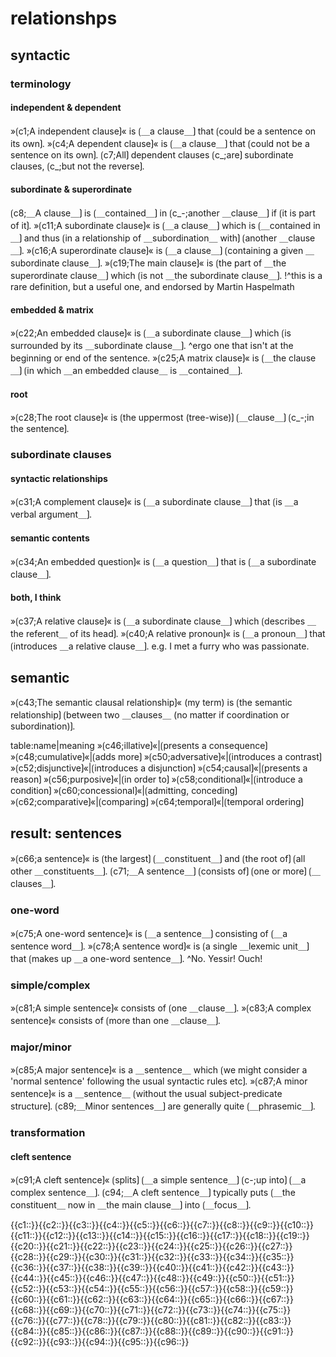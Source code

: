 # relationshps

## syntactic

### terminology

#### independent & dependent

»⟮c1;A independent clause⟯« is ⟮＿a clause＿⟯ that ⟮could be a sentence on its own⟯.
»⟮c4;A dependent clause⟯« is ⟮＿a clause＿⟯ that ⟮could not be a sentence on its own⟯.
⟮c7;All⟯ dependent clauses ⟮c_;are⟯ subordinate clauses, ⟮c_;but not the reverse⟯.

#### subordinate & superordinate

⟮c8;＿A clause＿⟯ is ⟮＿contained＿⟯ in ⟮c_-;another ＿clause＿⟯ if ⟮it is part of it⟯.
»⟮c11;A subordinate clause⟯« is ⟮＿a clause＿⟯ which is ⟮＿contained in＿⟯ and thus ⟮in a relationship of ＿subordination＿ with⟯ ⟮another ＿clause＿⟯.
»⟮c16;A superordinate clause⟯« is ⟮＿a clause＿⟯ ⟮containing a given ＿subordinate clause＿⟯.
»⟮c19;The main clause⟯« is ⟮the part of ＿the superordinate clause＿⟯ which ⟮is not ＿the subordinate clause＿⟯.
!^this is a rare definition, but a useful one, and endorsed by Martin Haspelmath

#### embedded & matrix

»⟮c22;An embedded clause⟯« is ⟮＿a subordinate clause＿⟯ which ⟮is surrounded by its ＿subordinate clause＿⟯.
^ergo one that isn't at the beginning or end of the sentence.
»⟮c25;A matrix clause⟯« is ⟮＿the clause＿⟯ ⟮in which ＿an embedded clause＿ is ＿contained＿⟯.

#### root

»⟮c28;The root clause⟯« is ⟮the uppermost (tree-wise)⟯ ⟮＿clause＿⟯ ⟮c_-;in the sentence⟯.

### subordinate clauses

#### syntactic relationships

»⟮c31;A complement clause⟯« is ⟮＿a subordinate clause＿⟯ that ⟮is ＿a verbal argument＿⟯.

#### semantic contents

»⟮c34;An embedded question⟯« is ⟮＿a question＿⟯ that is ⟮＿a subordinate clause＿⟯.

#### both, I think

»⟮c37;A relative clause⟯« is ⟮＿a subordinate clause＿⟯ which ⟮describes ＿the referent＿ of its head⟯.
»⟮c40;A relative pronoun⟯« is ⟮＿a pronoun＿⟯ that ⟮introduces ＿a relative clause＿⟯.
e.g. I met a furry who was passionate.

## semantic

»⟮c43;The semantic clausal relationship⟯« (my term) is ⟮the semantic relationship⟯ ⟮between two ＿clauses＿ (no matter if coordination or subordination)⟯.


table:name|meaning
»⟮c46;illative⟯«|⟮presents a consequence⟯
»⟮c48;cumulative⟯«|⟮adds more⟯
»⟮c50;adversative⟯«|⟮introduces a contrast⟯
»⟮c52;disjunctive⟯«|⟮introduces a disjunction⟯
»⟮c54;causal⟯«|⟮presents a reason⟯
»⟮c56;purposive⟯«|⟮in order to⟯
»⟮c58;conditional⟯«|⟮introduce a condition⟯
»⟮c60;concessional⟯«|⟮admitting, conceding⟯
»⟮c62;comparative⟯«|⟮comparing⟯
»⟮c64;temporal⟯«|⟮temporal ordering⟯

## result: sentences

»⟮c66;a sentence⟯« is ⟮the largest⟯ ⟮＿constituent＿⟯ and ⟮the root of⟯ ⟮all other ＿constituents＿⟯.
⟮c71;＿A sentence＿⟯ ⟮consists of⟯ ⟮one or more⟯ ⟮＿clauses＿⟯.

### one-word

»⟮c75;A one-word sentence⟯« is ⟮＿a sentence＿⟯ consisting of ⟮＿a sentence word＿⟯.
»⟮c78;A sentence word⟯« is ⟮a single ＿lexemic unit＿⟯ that ⟮makes up ＿a one-word sentence＿⟯.
^No. Yessir! Ouch!

### simple/complex 

»⟮c81;A simple sentence⟯« consists of ⟮one ＿clause＿⟯.
»⟮c83;A complex sentence⟯« consists of ⟮more than one ＿clause＿⟯.

### major/minor

»⟮c85;A major sentence⟯« is a ＿sentence＿ which ⟮we might consider a 'normal sentence' following the usual syntactic rules etc⟯.
»⟮c87;A minor sentence⟯« is a ＿sentence＿ ⟮without the usual subject-predicate structure⟯.
⟮c89;＿Minor sentences＿⟯ are generally quite ⟮＿phrasemic＿⟯.

### transformation

#### cleft sentence

»⟮c91;A cleft sentence⟯« ⟮splits⟯ ⟮＿a simple sentence＿⟯ ⟮c-;up into⟯ ⟮＿a complex sentence＿⟯. 
⟮c94;＿A cleft sentence＿⟯ typically puts ⟮＿the constituent＿ now in ＿the main clause＿⟯ into ⟮＿focus＿⟯.


<span class='cloze-dump'>{{c1::}}{{c2::}}{{c3::}}{{c4::}}{{c5::}}{{c6::}}{{c7::}}{{c8::}}{{c9::}}{{c10::}}{{c11::}}{{c12::}}{{c13::}}{{c14::}}{{c15::}}{{c16::}}{{c17::}}{{c18::}}{{c19::}}{{c20::}}{{c21::}}{{c22::}}{{c23::}}{{c24::}}{{c25::}}{{c26::}}{{c27::}}{{c28::}}{{c29::}}{{c30::}}{{c31::}}{{c32::}}{{c33::}}{{c34::}}{{c35::}}{{c36::}}{{c37::}}{{c38::}}{{c39::}}{{c40::}}{{c41::}}{{c42::}}{{c43::}}{{c44::}}{{c45::}}{{c46::}}{{c47::}}{{c48::}}{{c49::}}{{c50::}}{{c51::}}{{c52::}}{{c53::}}{{c54::}}{{c55::}}{{c56::}}{{c57::}}{{c58::}}{{c59::}}{{c60::}}{{c61::}}{{c62::}}{{c63::}}{{c64::}}{{c65::}}{{c66::}}{{c67::}}{{c68::}}{{c69::}}{{c70::}}{{c71::}}{{c72::}}{{c73::}}{{c74::}}{{c75::}}{{c76::}}{{c77::}}{{c78::}}{{c79::}}{{c80::}}{{c81::}}{{c82::}}{{c83::}}{{c84::}}{{c85::}}{{c86::}}{{c87::}}{{c88::}}{{c89::}}{{c90::}}{{c91::}}{{c92::}}{{c93::}}{{c94::}}{{c95::}}{{c96::}}</span>